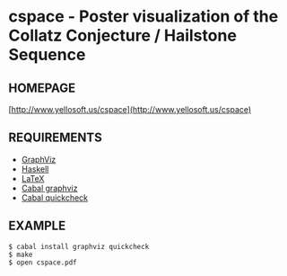 # cspace - Poster visualization of the Collatz Conjecture / Hailstone Sequence

## HOMEPAGE

[http://www.yellosoft.us/cspace](http://www.yellosoft.us/cspace)

## REQUIREMENTS

 - [GraphViz](http://www.graphviz.org/)
 - [Haskell](http://haskell.org/)
 - [LaTeX](http://latex.org/)
 - [Cabal graphviz](http://hackage.haskell.org/packages/archive/graphviz/latest/doc/html/Data-GraphViz.html)
 - [Cabal quickcheck](http://hackage.haskell.org/package/QuickCheck)

## EXAMPLE

    $ cabal install graphviz quickcheck
    $ make
    $ open cspace.pdf